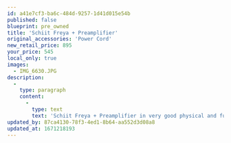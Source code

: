 ```yaml
---
id: a41e7cf3-ba6c-484d-9257-1d41d015e54b
published: false
blueprint: pre_owned
title: 'Schiit Freya + Preamplifier'
original_accessories: 'Power Cord'
new_retail_price: 895
your_price: 545
local_only: true
images:
  - IMG_6630.JPG
description:
  -
    type: paragraph
    content:
      -
        type: text
        text: 'Schiit Freya + Preamplifier in very good physical and functional condition,. No original box and packing. Unit sells as new for $895.00'
updated_by: 87ca4130-78f3-4ed1-8b64-aa552d3d08a8
updated_at: 1671218193
---
```


